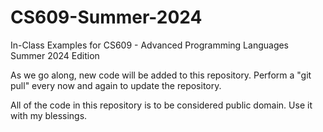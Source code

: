 # CS609-Summer-2024
In-Class Examples for CS609 - Advanced Programming Languages Summer 2024 Edition

As we go along, new code will be added to this repository. Perform a "git pull" 
every now and again to update the repository.

All of the code in this repository is to be considered public domain. 
Use it with my blessings.
